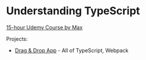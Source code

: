 # Understanding TypeScript
[15-hour Udemy Course by Max](https://www.udemy.com/course/understanding-typescript/?src=sac&kw=understanding+typescript)

Projects:
- [Drag & Drop App](https://foolish-grass.surge.sh/) - All of TypeScript, Webpack

